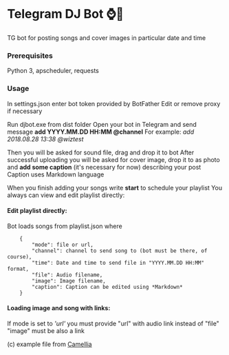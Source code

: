# Telegram DJ Bot :watch::musical_note:
TG bot for posting songs and cover images in particular date and time

### Prerequisites
Python 3, apscheduler, requests

### Usage

In settings.json enter bot token provided by BotFather
Edit or remove proxy if necessary

Run djbot.exe from dist folder
Open your bot in Telegram and send message
**add YYYY.MM.DD HH:MM @channel**
For example:
_add 2018.08.28 13:38 @wiztest_

Then you will be asked for sound file, drag and drop it to bot
After successful uploading you will be asked for cover image, drop it to as photo
and **add some caption** (it's necessary for now) describing your post
Caption uses Markdown language

When you finish adding your songs write **start** to schedule your playlist
You always can view and edit playlist directly:

#### Edit playlist directly:

Bot loads songs from playlist.json where

```
    {
        "mode": file or url,
        "channel": channel to send song to (bot must be there, of course),
        "time": Date and time to send file in "YYYY.MM.DD HH:MM" format,
        "file": Audio filename,
        "image": Image filename,
        "caption": Caption can be edited using *Markdown*
    }
```

#### Loading image and song with links:
If mode is set to _'url'_ you must provide "url" with audio link instead of "file"
"image" must be also a link 


(c) example file from [Camellia](https://soundcloud.com/kamelcamellia/ctcd-012-crystallized-xfaded-demo)
